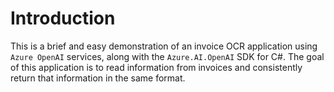 # Introduction

This is a brief and easy demonstration of an invoice OCR application using `Azure OpenAI` services, along with the `Azure.AI.OpenAI` SDK for C#. The goal of this application is to read information from invoices and consistently return that information in the same format.

